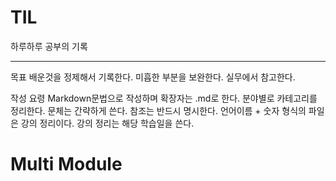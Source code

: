 # TIL
하루하루 공부의 기록
<hr></hr>
목표
배운것을 정제해서 기록한다.
미흡한 부분을 보완한다.
실무에서 참고한다.

작성 요령
Markdown문법으로 작성하며 확장자는 .md로 한다.
분야별로 카테고리를 정리한다.
문체는 간략하게 쓴다.
참조는 반드시 명시한다.
언어이름 + 숫자 형식의 파일은 강의 정리이다.
강의 정리는 해당 학습일을 쓴다.

<h1>Multi Module</h1>
